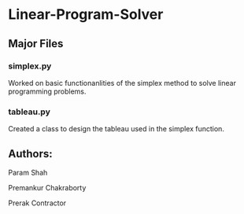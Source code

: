 # Linear-Program-Solver

## Major Files
### simplex.py
Worked on basic functionanlities of the simplex method to solve linear programming problems.

### tableau.py
Created a class to design the tableau used in the simplex function.


## Authors:
Param Shah

Premankur Chakraborty 

Prerak Contractor 
